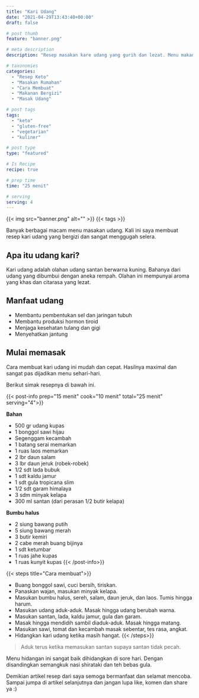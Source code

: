 ```yaml
---
title: "Kari Udang"
date: "2021-04-29T13:43:40+00:00"
draft: false

# post thumb
feature: "banner.png"

# meta description
description: "Resep masakan kare udang yang gurih dan lezat. Menu makanan diet keto sehari-hari."

# taxonomies
categories:
  - "Resep Keto"
  - "Masakan Rumahan"
  - "Cara Membuat"
  - "Makanan Bergizi"
  - "Masak Udang"

# post tags
tags:
  - "keto"
  - "gluten-free"
  - "vegetarian"
  - "kuliner"

# post type
type: "featured"

# Is Recipe
recipe: true

# prep time
time: "25 menit"

# serving
serving: 4
---
```


{{< img src="banner.png" alt="" >}}
{{< tags >}}

Banyak berbagai macam menu masakan udang. Kali ini saya membuat resep kari udang yang bergizi dan sangat menggugah selera.

## Apa itu udang kari?

Kari udang adalah olahan udang santan berwarna kuning. Bahanya dari udang yang dibumbui dengan aneka rempah. Olahan ini mempunyai aroma yang khas dan citarasa yang lezat.

## Manfaat udang

-   Membantu pembentukan sel dan jaringan tubuh
-   Membantu produksi hormon tiroid
-   Menjaga kesehatan tulang dan gigi
-   Menyehatkan jantung

## Mulai memasak

Cara membuat kari udang ini mudah dan cepat. Hasilnya maximal dan sangat pas dijadikan menu sehari-hari.

Berikut simak resepnya di bawah ini.

{{< post-info prep="15 menit" cook="10 menit" total="25 menit" serving="4">}}

__Bahan__

-   500 gr udang kupas
-   1 bonggol sawi hijau
-   Segenggam kecambah
-   1 batang serai memarkan
-   1 ruas laos memarkan
-   2 lbr daun salam
-   3 lbr daun jeruk (robek-robek)
-   1/2 sdt lada bubuk
-   1 sdt kaldu jamur
-   1 sdt gula tropicana slim
-   1/2 sdt garam himalaya
-   3 sdm minyak kelapa
-   300 ml santan (dari perasan 1/2 butir kelapa)

__Bumbu halus__

-   2 siung bawang putih
-   5 siung bawang merah
-   3 butir kemiri
-   2 cabe merah buang bijinya
-   1 sdt ketumbar
-   1 ruas jahe kupas
-   1 ruas kunyit kupas
{{< /post-info>}}

{{< steps title="Cara membuat">}}
-   Buang bonggol sawi, cuci bersih, tiriskan. 
-   Panaskan wajan, masukan minyak kelapa. 
-   Masukan bumbu halus, sereh, salam, daun jeruk, dan laos. Tumis hingga harum.  
-   Masukan udang aduk-aduk. Masak hingga udang berubah warna.
-   Masukan santan, lada, kaldu jamur, gula dan garam.
-   Masak hingga mendidih sambil diaduk-aduk. Masak hingga matang.
-   Masukan sawi, tomat dan kecambah masak sebentar, tes rasa, angkat. 
-   Hidangkan kari udang ketika masih hangat.
{{< /steps>}}
	
> Aduk terus ketika memasukan santan supaya santan tidak pecah.
 
Menu hidangan ini sangat baik dihidangkan di sore hari. Dengan disandingkan semangkuk nasi shirataki dan teh bebas gula.

Demikian artikel resep dari saya semoga bermanfaat dan selamat mencoba. Sampai jumpa di artikel selanjutnya dan jangan lupa like, komen dan share ya :)
